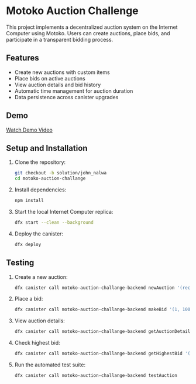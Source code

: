 # Motoko Auction Challenge

This project implements a decentralized auction system on the Internet Computer using Motoko. Users can create auctions, place bids, and participate in a transparent bidding process.

## Features

- Create new auctions with custom items
- Place bids on active auctions
- View auction details and bid history
- Automatic time management for auction duration
- Data persistence across canister upgrades

## Demo

[Watch Demo Video](./demo.mp4)

## Setup and Installation

1. Clone the repository:
   ```bash
   git checkout -b solution/john_nalwa
   cd motoko-auction-challange
   ```

2. Install dependencies:
   ```bash
   npm install
   ```

3. Start the local Internet Computer replica:
   ```bash
   dfx start --clean --background
   ```

4. Deploy the canister:
   ```bash
   dfx deploy
   ```

## Testing

1. Create a new auction:
   ```bash
   dfx canister call motoko-auction-challange-backend newAuction '(record { title = "Test Item"; description = "Test Description"; image = blob "" }, 3600)'
   ```

2. Place a bid:
   ```bash
   dfx canister call motoko-auction-challange-backend makeBid '(1, 100)'
   ```

3. View auction details:
   ```bash
   dfx canister call motoko-auction-challange-backend getAuctionDetails '(1)'
   ```

4. Check highest bid:
   ```bash
   dfx canister call motoko-auction-challange-backend getHighestBid '(1)'
   ```

5. Run the automated test suite:
   ```bash
   dfx canister call motoko-auction-challange-backend testAuction
   ```
